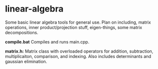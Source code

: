 # linear-algebra

Some basic linear algebra tools for general use.  Plan on including, matrix operations, inner product/projection stuff, eigen-things, 
some matrix decompositions.  

**compile.bat** Compiles and runs main.cpp.

**matrix.h:** Matrix class with overloaded operators for addition, subtraction, multiplicaiton, comparison, and indexing. Also includes determinants and gaussian elimination. 

